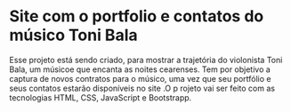 # Site com o portfolio e contatos do músico Toni Bala

Esse projeto está sendo criado, para mostrar a trajetória do violonista Toni Bala, um músicoe que encanta as noites cearenses.
Tem por objetivo a captura de novos contratos para o músico, uma vez que seu portfólio e seus contatos estarão disponíveis no site
.O p rojeto vai ser feito com as tecnologias HTML, CSS, JavaScript e Bootstrapp.
